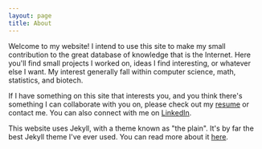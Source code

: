 ```yaml
---
layout: page
title: About
---
```


Welcome to my website! I intend to use this site to make my small contribution to the great database of knowledge that is the Internet. Here you'll find small projects I worked on, ideas I find interesting, or whatever else I want. My interest generally fall within computer science, math, statistics, and biotech. 


If I have something on this site that interests you, and you think there's something I can collaborate with you on, please check out my [resume](notes/My-Resume) or contact me. You can also connect with me on [LinkedIn](https://www.linkedin.com/in/rory-flynn-b752a0b0).


This website uses Jekyll, with a theme known as "the plain". It's by far the best Jekyll theme I've ever used. You can read more about it [here](http://heiswayi.github.io/the-plain.html).